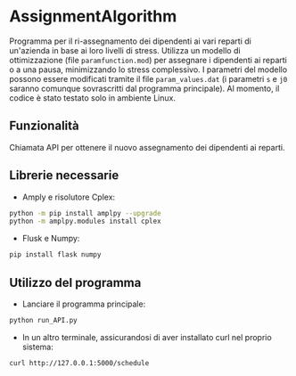 # AssignmentAlgorithm

Programma per il ri-assegnamento dei dipendenti ai vari reparti di un'azienda in base ai loro livelli di stress.
Utilizza un modello di ottimizzazione (file `paramfunction.mod`) per assegnare i dipendenti ai reparti o a una pausa, minimizzando lo stress complessivo.
I parametri del modello possono essere modificati tramite il file `param_values.dat` (i parametri `s` e `j0` saranno comunque sovrascritti dal programma principale).
Al momento, il codice è stato testato solo in ambiente Linux.

## Funzionalità
Chiamata API per ottenere il nuovo assegnamento dei dipendenti ai reparti.

## Librerie necessarie
- Amply e risolutore Cplex:
```bash
python -m pip install amplpy --upgrade
python -m amplpy.modules install cplex
```
- Flusk e Numpy:
```bash
pip install flask numpy
```
## Utilizzo del programma
- Lanciare il programma principale:
```bash
python run_API.py
```
- In un altro terminale, assicurandosi di aver installato curl nel proprio sistema:
```bash
curl http://127.0.0.1:5000/schedule
```